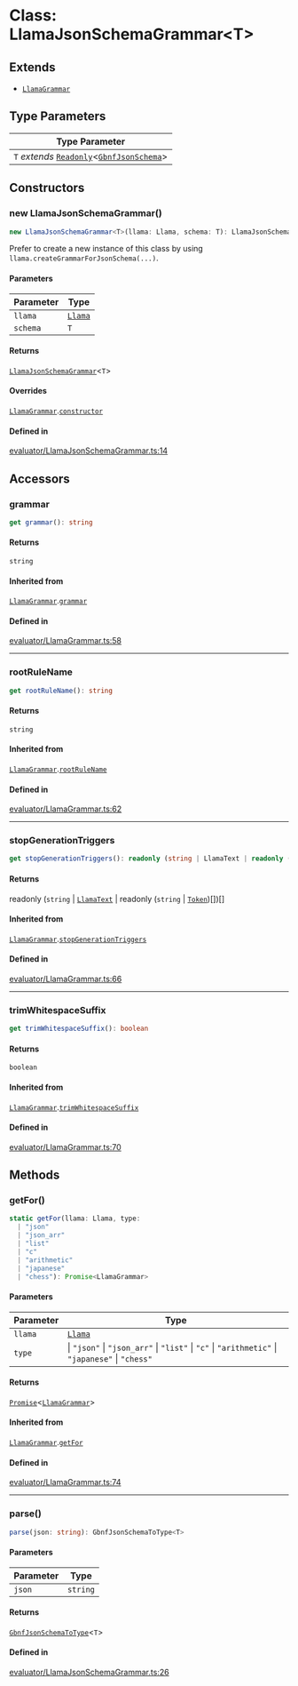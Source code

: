 # Class: LlamaJsonSchemaGrammar&lt;T&gt;

## Extends

- [`LlamaGrammar`](LlamaGrammar.md)

## Type Parameters

| Type Parameter |
| ------ |
| `T` *extends* [`Readonly`](https://www.typescriptlang.org/docs/handbook/utility-types.html#readonlytype)&lt;[`GbnfJsonSchema`](../type-aliases/GbnfJsonSchema.md)&gt; |

## Constructors

### new LlamaJsonSchemaGrammar()

```ts
new LlamaJsonSchemaGrammar<T>(llama: Llama, schema: T): LlamaJsonSchemaGrammar<T>
```

Prefer to create a new instance of this class by using `llama.createGrammarForJsonSchema(...)`.

#### Parameters

| Parameter | Type |
| ------ | ------ |
| `llama` | [`Llama`](Llama.md) |
| `schema` | `T` |

#### Returns

[`LlamaJsonSchemaGrammar`](LlamaJsonSchemaGrammar.md)&lt;`T`&gt;

#### Overrides

[`LlamaGrammar`](LlamaGrammar.md).[`constructor`](LlamaGrammar.md#constructors)

#### Defined in

[evaluator/LlamaJsonSchemaGrammar.ts:14](https://github.com/withcatai/node-llama-cpp/blob/6405ee945e792651123189aae2612212095765b6/src/evaluator/LlamaJsonSchemaGrammar.ts#L14)

## Accessors

### grammar

```ts
get grammar(): string
```

#### Returns

`string`

#### Inherited from

[`LlamaGrammar`](LlamaGrammar.md).[`grammar`](LlamaGrammar.md#grammar)

#### Defined in

[evaluator/LlamaGrammar.ts:58](https://github.com/withcatai/node-llama-cpp/blob/6405ee945e792651123189aae2612212095765b6/src/evaluator/LlamaGrammar.ts#L58)

***

### rootRuleName

```ts
get rootRuleName(): string
```

#### Returns

`string`

#### Inherited from

[`LlamaGrammar`](LlamaGrammar.md).[`rootRuleName`](LlamaGrammar.md#rootrulename)

#### Defined in

[evaluator/LlamaGrammar.ts:62](https://github.com/withcatai/node-llama-cpp/blob/6405ee945e792651123189aae2612212095765b6/src/evaluator/LlamaGrammar.ts#L62)

***

### stopGenerationTriggers

```ts
get stopGenerationTriggers(): readonly (string | LlamaText | readonly (string | Token)[])[]
```

#### Returns

readonly (`string` \| [`LlamaText`](LlamaText.md) \| readonly (`string` \| [`Token`](../type-aliases/Token.md))[])[]

#### Inherited from

[`LlamaGrammar`](LlamaGrammar.md).[`stopGenerationTriggers`](LlamaGrammar.md#stopgenerationtriggers)

#### Defined in

[evaluator/LlamaGrammar.ts:66](https://github.com/withcatai/node-llama-cpp/blob/6405ee945e792651123189aae2612212095765b6/src/evaluator/LlamaGrammar.ts#L66)

***

### trimWhitespaceSuffix

```ts
get trimWhitespaceSuffix(): boolean
```

#### Returns

`boolean`

#### Inherited from

[`LlamaGrammar`](LlamaGrammar.md).[`trimWhitespaceSuffix`](LlamaGrammar.md#trimwhitespacesuffix)

#### Defined in

[evaluator/LlamaGrammar.ts:70](https://github.com/withcatai/node-llama-cpp/blob/6405ee945e792651123189aae2612212095765b6/src/evaluator/LlamaGrammar.ts#L70)

## Methods

### getFor()

```ts
static getFor(llama: Llama, type: 
  | "json"
  | "json_arr"
  | "list"
  | "c"
  | "arithmetic"
  | "japanese"
  | "chess"): Promise<LlamaGrammar>
```

#### Parameters

| Parameter | Type |
| ------ | ------ |
| `llama` | [`Llama`](Llama.md) |
| `type` | \| `"json"` \| `"json_arr"` \| `"list"` \| `"c"` \| `"arithmetic"` \| `"japanese"` \| `"chess"` |

#### Returns

[`Promise`](https://developer.mozilla.org/docs/Web/JavaScript/Reference/Global_Objects/Promise)&lt;[`LlamaGrammar`](LlamaGrammar.md)&gt;

#### Inherited from

[`LlamaGrammar`](LlamaGrammar.md).[`getFor`](LlamaGrammar.md#getfor)

#### Defined in

[evaluator/LlamaGrammar.ts:74](https://github.com/withcatai/node-llama-cpp/blob/6405ee945e792651123189aae2612212095765b6/src/evaluator/LlamaGrammar.ts#L74)

***

### parse()

```ts
parse(json: string): GbnfJsonSchemaToType<T>
```

#### Parameters

| Parameter | Type |
| ------ | ------ |
| `json` | `string` |

#### Returns

[`GbnfJsonSchemaToType`](../type-aliases/GbnfJsonSchemaToType.md)&lt;`T`&gt;

#### Defined in

[evaluator/LlamaJsonSchemaGrammar.ts:26](https://github.com/withcatai/node-llama-cpp/blob/6405ee945e792651123189aae2612212095765b6/src/evaluator/LlamaJsonSchemaGrammar.ts#L26)
